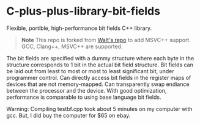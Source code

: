 # C-plus-plus-library-bit-fields
Flexible, portible, high-performance bit fields C++ library.

> **Note**
> This repo is forked from [Walt's repo](https://github.com/wkaras/C-plus-plus-library-bit-fields) to add MSVC++ support.
> GCC, Clang++, MSVC++ are supported.

The bit fields are specified with a dummy structure where each byte in the structure corresponds to 1 bit in the actual bit field structure.  Bit fields can be laid out from least to most or most to least significant bit, under programmer control.  Can directly access bit fields in the register maps of devices that are not memory-mapped.  Can transparently swap endiance between the processor and the device.  With good optimization, performance is comparable to using base language bit fields.

Warning:  Compiling testbf.cpp took about 5 minutes on my computer with gcc.  But, I did buy the computer for $65 on ebay.
